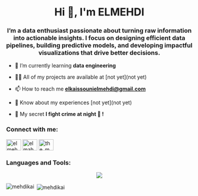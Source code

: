 <h1 align="center">Hi 👋, I'm ELMEHDI</h1>
<h3 align="center">I’m a data enthusiast passionate about turning raw information into actionable insights. I focus on designing efficient data pipelines, building predictive models, and developing impactful visualizations that drive better decisions.</h3>

- 🌱 I’m currently learning **data engineering**

- 👨‍💻 All of my projects are available at [not yet](not yet)

- 📫 How to reach me **elkaissounielmehdi@gmail.com**

- 📄 Know about my experiences [not yet](not yet)

- 🤫 My secret **I fight crime at night 🦇 !**

<h3 align="left">Connect with me:</h3>
<p align="left">
<a href="https://linkedin.com/in/elmehdi-elkaissouni-234172264" target="blank"><img align="center" src="https://raw.githubusercontent.com/rahuldkjain/github-profile-readme-generator/master/src/images/icons/Social/linked-in-alt.svg" alt="elmehdi-elkaissouni-234172264" height="30" width="40" /></a>
<a href="https://kaggle.com/elmahdielkaissouni" target="blank"><img align="center" src="https://raw.githubusercontent.com/rahuldkjain/github-profile-readme-generator/master/src/images/icons/Social/kaggle.svg" alt="elmahdielkaissouni" height="30" width="40" /></a>
<a href="https://instagram.com/the_m.kai_999" target="blank"><img align="center" src="https://raw.githubusercontent.com/rahuldkjain/github-profile-readme-generator/master/src/images/icons/Social/instagram.svg" alt="the_m.kai_999" height="30" width="40" /></a>
</p>

<h3 align="left">Languages and Tools:</h3>

<p align="center">
  <a href="https://skillicons.dev">
    <img src="https://skillicons.dev/icons?i=c,cpp,css,django,docker,figma,git,github,html,java,js,jenkins,kafka,kubernetes,linux,mongodb,mysql,postman,python,react,scala,spring,sqlite,tailwind,ts,tensorflow,pytorch,r,gcp,azure,&perline=10" />
  </a>
</p>


<p><img align="left" src="https://github-readme-stats.vercel.app/api/top-langs?username=mehdikai&show_icons=true&locale=en&layout=compact" alt="mehdikai" /></p>

<p>&nbsp;<img align="center" src="https://github-readme-stats.vercel.app/api?username=mehdikai&show_icons=true&locale=en" alt="mehdikai" /></p>
